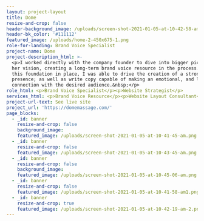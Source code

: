 ```yaml
---
layout: project-layout
title: Dome
resize-and-crop: false
header-background_image: /uploads/screen-shot-2021-01-05-at-10-42-58-am.png
header-bk_color: '#111112'
featured_image: /uploads/home-2-450x675-1.png
role-for-landing: Brand Voice Specialist
project-name: Dome
project-description_html: >-
  <p>I worked directly with the company founder to dive into bigger picture of
  her vision, creating a long-term brand voice resource in the process. With
  this foundation in place, I was able to drive the creation of a strong digital
  presence; as well as write copy capable of making an emotional, and loyal,
  connection with the desired audience.&nbsp;</p>
role_html: <p>Brand Voice Specialist</p><p>Website Strategist</p>
services_html: <p>Brand Voice Resource</p><p>Website Layout Consultant</p><p>Website Copy</p>
project-url-text: See live site
project_url: 'https://domemassage.com/'
page_blocks:
  - _id: banner
    resize-and-crop: false
    background_image:
    featured_image: /uploads/screen-shot-2021-01-05-at-10-41-45-am.png
  - _id: banner
    resize-and-crop: false
    featured_image: /uploads/screen-shot-2021-01-05-at-10-43-45-am.png
  - _id: banner
    resize-and-crop: false
    background_image:
    featured_image: /uploads/screen-shot-2021-01-05-at-10-45-06-am.png
  - _id: banner
    resize-and-crop: false
    featured_image: /uploads/screen-shot-2021-01-05-at-10-41-58-am1.png
  - _id: banner
    resize-and-crop: true
    featured_image: /uploads/screen-shot-2021-01-05-at-10-42-19-am-2.png
---
```


